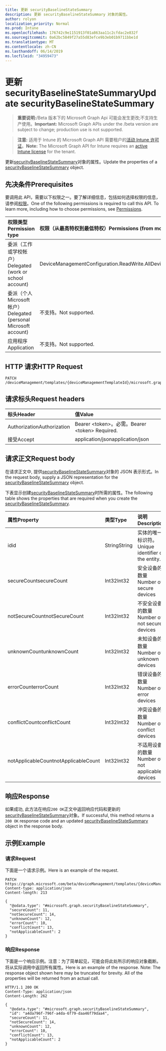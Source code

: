 ```yaml
---
title: 更新 securityBaselineStateSummary
description: 更新 securityBaselineStateSummary 对象的属性。
author: rolyon
localization_priority: Normal
ms.prod: Intune
ms.openlocfilehash: 176742c9e1151913f01a863aa11c2cfdac2e832f
ms.sourcegitcommit: 0a62bc5849f27a55d83efce9b3eb01b9711bbe1d
ms.translationtype: MT
ms.contentlocale: zh-CN
ms.lasthandoff: 06/14/2019
ms.locfileid: "34959473"
---
```

# <a name="update-securitybaselinestatesummary"></a><span data-ttu-id="a7d3e-103">更新 securityBaselineStateSummary</span><span class="sxs-lookup"><span data-stu-id="a7d3e-103">Update securityBaselineStateSummary</span></span>

> <span data-ttu-id="a7d3e-104">**重要说明:**/Beta 版本下的 Microsoft Graph Api 可能会发生更改;不支持生产使用。</span><span class="sxs-lookup"><span data-stu-id="a7d3e-104">**Important:** Microsoft Graph APIs under the /beta version are subject to change; production use is not supported.</span></span>

> <span data-ttu-id="a7d3e-105">**注意:** 适用于 Intune 的 Microsoft Graph API 需要租户的[活动 Intune 许可证](https://go.microsoft.com/fwlink/?linkid=839381)。</span><span class="sxs-lookup"><span data-stu-id="a7d3e-105">**Note:** The Microsoft Graph API for Intune requires an [active Intune license](https://go.microsoft.com/fwlink/?linkid=839381) for the tenant.</span></span>

<span data-ttu-id="a7d3e-106">更新[securityBaselineStateSummary](../resources/intune-deviceintent-securitybaselinestatesummary.md)对象的属性。</span><span class="sxs-lookup"><span data-stu-id="a7d3e-106">Update the properties of a [securityBaselineStateSummary](../resources/intune-deviceintent-securitybaselinestatesummary.md) object.</span></span>

## <a name="prerequisites"></a><span data-ttu-id="a7d3e-107">先决条件</span><span class="sxs-lookup"><span data-stu-id="a7d3e-107">Prerequisites</span></span>
<span data-ttu-id="a7d3e-p101">要调用此 API，需要以下权限之一。要了解详细信息，包括如何选择权限的信息，请参阅[权限](/graph/permissions-reference)。</span><span class="sxs-lookup"><span data-stu-id="a7d3e-p101">One of the following permissions is required to call this API. To learn more, including how to choose permissions, see [Permissions](/graph/permissions-reference).</span></span>

|<span data-ttu-id="a7d3e-110">权限类型</span><span class="sxs-lookup"><span data-stu-id="a7d3e-110">Permission type</span></span>|<span data-ttu-id="a7d3e-111">权限（从最高特权到最低特权）</span><span class="sxs-lookup"><span data-stu-id="a7d3e-111">Permissions (from most to least privileged)</span></span>|
|:---|:---|
|<span data-ttu-id="a7d3e-112">委派（工作或学校帐户）</span><span class="sxs-lookup"><span data-stu-id="a7d3e-112">Delegated (work or school account)</span></span>|<span data-ttu-id="a7d3e-113">DeviceManagementConfiguration.ReadWrite.All</span><span class="sxs-lookup"><span data-stu-id="a7d3e-113">DeviceManagementConfiguration.ReadWrite.All</span></span>|
|<span data-ttu-id="a7d3e-114">委派（个人 Microsoft 帐户）</span><span class="sxs-lookup"><span data-stu-id="a7d3e-114">Delegated (personal Microsoft account)</span></span>|<span data-ttu-id="a7d3e-115">不支持。</span><span class="sxs-lookup"><span data-stu-id="a7d3e-115">Not supported.</span></span>|
|<span data-ttu-id="a7d3e-116">应用程序</span><span class="sxs-lookup"><span data-stu-id="a7d3e-116">Application</span></span>|<span data-ttu-id="a7d3e-117">不支持。</span><span class="sxs-lookup"><span data-stu-id="a7d3e-117">Not supported.</span></span>|

## <a name="http-request"></a><span data-ttu-id="a7d3e-118">HTTP 请求</span><span class="sxs-lookup"><span data-stu-id="a7d3e-118">HTTP Request</span></span>
<!-- {
  "blockType": "ignored"
}
-->
``` http
PATCH /deviceManagement/templates/{deviceManagementTemplateId}/microsoft.graph.securityBaselineTemplate/deviceStateSummary
```

## <a name="request-headers"></a><span data-ttu-id="a7d3e-119">请求标头</span><span class="sxs-lookup"><span data-stu-id="a7d3e-119">Request headers</span></span>
|<span data-ttu-id="a7d3e-120">标头</span><span class="sxs-lookup"><span data-stu-id="a7d3e-120">Header</span></span>|<span data-ttu-id="a7d3e-121">值</span><span class="sxs-lookup"><span data-stu-id="a7d3e-121">Value</span></span>|
|:---|:---|
|<span data-ttu-id="a7d3e-122">Authorization</span><span class="sxs-lookup"><span data-stu-id="a7d3e-122">Authorization</span></span>|<span data-ttu-id="a7d3e-123">Bearer &lt;token&gt;。必需。</span><span class="sxs-lookup"><span data-stu-id="a7d3e-123">Bearer &lt;token&gt; Required.</span></span>|
|<span data-ttu-id="a7d3e-124">接受</span><span class="sxs-lookup"><span data-stu-id="a7d3e-124">Accept</span></span>|<span data-ttu-id="a7d3e-125">application/json</span><span class="sxs-lookup"><span data-stu-id="a7d3e-125">application/json</span></span>|

## <a name="request-body"></a><span data-ttu-id="a7d3e-126">请求正文</span><span class="sxs-lookup"><span data-stu-id="a7d3e-126">Request body</span></span>
<span data-ttu-id="a7d3e-127">在请求正文中, 提供[securityBaselineStateSummary](../resources/intune-deviceintent-securitybaselinestatesummary.md)对象的 JSON 表示形式。</span><span class="sxs-lookup"><span data-stu-id="a7d3e-127">In the request body, supply a JSON representation for the [securityBaselineStateSummary](../resources/intune-deviceintent-securitybaselinestatesummary.md) object.</span></span>

<span data-ttu-id="a7d3e-128">下表显示创建[securityBaselineStateSummary](../resources/intune-deviceintent-securitybaselinestatesummary.md)时所需的属性。</span><span class="sxs-lookup"><span data-stu-id="a7d3e-128">The following table shows the properties that are required when you create the [securityBaselineStateSummary](../resources/intune-deviceintent-securitybaselinestatesummary.md).</span></span>

|<span data-ttu-id="a7d3e-129">属性</span><span class="sxs-lookup"><span data-stu-id="a7d3e-129">Property</span></span>|<span data-ttu-id="a7d3e-130">类型</span><span class="sxs-lookup"><span data-stu-id="a7d3e-130">Type</span></span>|<span data-ttu-id="a7d3e-131">说明</span><span class="sxs-lookup"><span data-stu-id="a7d3e-131">Description</span></span>|
|:---|:---|:---|
|<span data-ttu-id="a7d3e-132">id</span><span class="sxs-lookup"><span data-stu-id="a7d3e-132">id</span></span>|<span data-ttu-id="a7d3e-133">String</span><span class="sxs-lookup"><span data-stu-id="a7d3e-133">String</span></span>|<span data-ttu-id="a7d3e-134">实体的唯一标识符。</span><span class="sxs-lookup"><span data-stu-id="a7d3e-134">Unique identifier of the entity.</span></span>|
|<span data-ttu-id="a7d3e-135">secureCount</span><span class="sxs-lookup"><span data-stu-id="a7d3e-135">secureCount</span></span>|<span data-ttu-id="a7d3e-136">Int32</span><span class="sxs-lookup"><span data-stu-id="a7d3e-136">Int32</span></span>|<span data-ttu-id="a7d3e-137">安全设备的数量</span><span class="sxs-lookup"><span data-stu-id="a7d3e-137">Number of secure devices</span></span>|
|<span data-ttu-id="a7d3e-138">notSecureCount</span><span class="sxs-lookup"><span data-stu-id="a7d3e-138">notSecureCount</span></span>|<span data-ttu-id="a7d3e-139">Int32</span><span class="sxs-lookup"><span data-stu-id="a7d3e-139">Int32</span></span>|<span data-ttu-id="a7d3e-140">不安全设备的数量</span><span class="sxs-lookup"><span data-stu-id="a7d3e-140">Number of not secure devices</span></span>|
|<span data-ttu-id="a7d3e-141">unknownCount</span><span class="sxs-lookup"><span data-stu-id="a7d3e-141">unknownCount</span></span>|<span data-ttu-id="a7d3e-142">Int32</span><span class="sxs-lookup"><span data-stu-id="a7d3e-142">Int32</span></span>|<span data-ttu-id="a7d3e-143">未知设备的数量</span><span class="sxs-lookup"><span data-stu-id="a7d3e-143">Number of unknown devices</span></span>|
|<span data-ttu-id="a7d3e-144">errorCount</span><span class="sxs-lookup"><span data-stu-id="a7d3e-144">errorCount</span></span>|<span data-ttu-id="a7d3e-145">Int32</span><span class="sxs-lookup"><span data-stu-id="a7d3e-145">Int32</span></span>|<span data-ttu-id="a7d3e-146">错误设备的数量</span><span class="sxs-lookup"><span data-stu-id="a7d3e-146">Number of error devices</span></span>|
|<span data-ttu-id="a7d3e-147">conflictCount</span><span class="sxs-lookup"><span data-stu-id="a7d3e-147">conflictCount</span></span>|<span data-ttu-id="a7d3e-148">Int32</span><span class="sxs-lookup"><span data-stu-id="a7d3e-148">Int32</span></span>|<span data-ttu-id="a7d3e-149">冲突设备的数量</span><span class="sxs-lookup"><span data-stu-id="a7d3e-149">Number of conflict devices</span></span>|
|<span data-ttu-id="a7d3e-150">notApplicableCount</span><span class="sxs-lookup"><span data-stu-id="a7d3e-150">notApplicableCount</span></span>|<span data-ttu-id="a7d3e-151">Int32</span><span class="sxs-lookup"><span data-stu-id="a7d3e-151">Int32</span></span>|<span data-ttu-id="a7d3e-152">不适用设备的数量</span><span class="sxs-lookup"><span data-stu-id="a7d3e-152">Number of not applicable devices</span></span>|



## <a name="response"></a><span data-ttu-id="a7d3e-153">响应</span><span class="sxs-lookup"><span data-stu-id="a7d3e-153">Response</span></span>
<span data-ttu-id="a7d3e-154">如果成功, 此方法在响应`200 OK`正文中返回响应代码和更新的[securityBaselineStateSummary](../resources/intune-deviceintent-securitybaselinestatesummary.md)对象。</span><span class="sxs-lookup"><span data-stu-id="a7d3e-154">If successful, this method returns a `200 OK` response code and an updated [securityBaselineStateSummary](../resources/intune-deviceintent-securitybaselinestatesummary.md) object in the response body.</span></span>

## <a name="example"></a><span data-ttu-id="a7d3e-155">示例</span><span class="sxs-lookup"><span data-stu-id="a7d3e-155">Example</span></span>

### <a name="request"></a><span data-ttu-id="a7d3e-156">请求</span><span class="sxs-lookup"><span data-stu-id="a7d3e-156">Request</span></span>
<span data-ttu-id="a7d3e-157">下面是一个请求示例。</span><span class="sxs-lookup"><span data-stu-id="a7d3e-157">Here is an example of the request.</span></span>
``` http
PATCH https://graph.microsoft.com/beta/deviceManagement/templates/{deviceManagementTemplateId}/microsoft.graph.securityBaselineTemplate/deviceStateSummary
Content-type: application/json
Content-length: 213

{
  "@odata.type": "#microsoft.graph.securityBaselineStateSummary",
  "secureCount": 11,
  "notSecureCount": 14,
  "unknownCount": 12,
  "errorCount": 10,
  "conflictCount": 13,
  "notApplicableCount": 2
}
```

### <a name="response"></a><span data-ttu-id="a7d3e-158">响应</span><span class="sxs-lookup"><span data-stu-id="a7d3e-158">Response</span></span>
<span data-ttu-id="a7d3e-p102">下面是一个响应示例。注意：为了简单起见，可能会将此处所示的响应对象截断。将从实际调用中返回所有属性。</span><span class="sxs-lookup"><span data-stu-id="a7d3e-p102">Here is an example of the response. Note: The response object shown here may be truncated for brevity. All of the properties will be returned from an actual call.</span></span>
``` http
HTTP/1.1 200 OK
Content-Type: application/json
Content-Length: 262

{
  "@odata.type": "#microsoft.graph.securityBaselineStateSummary",
  "id": "a4da796f-796f-a4da-6f79-daa46f79daa4",
  "secureCount": 11,
  "notSecureCount": 14,
  "unknownCount": 12,
  "errorCount": 10,
  "conflictCount": 13,
  "notApplicableCount": 2
}
```





